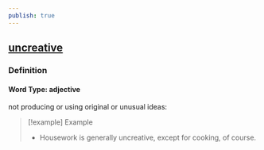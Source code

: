 ```yaml
---
publish: true
---
```


## [uncreative](https://dictionary.cambridge.org/dictionary/english/uncreative)

### Definition
#### Word Type: adjective
not producing or using original or unusual ideas:

>[!example] Example
> - Housework is generally uncreative, except for cooking, of course.
